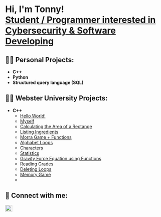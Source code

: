 <h1>Hi, I'm Tonny! <br/><a href="https://www.linkedin.com/in/tonny-le-6404991a9/">Student / Programmer interested in Cybersecurity & Software Developing</a></h1>

<h2>👨‍💻 Personal Projects:</h2>

- <b>C++</b>
- <b>Python</b>
- <b>Structured query language (SQL)</b>

<h2>👨‍💻 Webster University Projects:</h2>

- <b>C++</b>
  - [Hello World!](https://github.com/letonny)
  - [Myself](https://github.com/letonny)
  - [Calculating the Area of a Rectange](https://github.com/letonny)
  - [Listing Ingredients](https://github.com/letonny)
  - [Morra Game + Functions](https://github.com/letonny)
  - [Alphabet Loops](https://github.com/letonny)
  - [Characters](https://github.com/letonny)
  - [Statistics](https://github.com/letonny)
  - [Gravity Force Equation using Functions](https://github.com/letonny)
  - [Reading Grades](https://github.com/letonny)
  - [Deleting Loops](https://github.com/letonny)
  - [Memory Game](https://github.com/letonny)
  - 

<h2> 🤳 Connect with me:</h2>

[<img align="left" alt="TonnyLe | LinkedIn" width="22px" src="https://cdn.jsdelivr.net/npm/simple-icons@v3/icons/linkedin.svg" />][linkedin]

[linkedin]: https://www.linkedin.com/in/tonny-le-6404991a9/]
